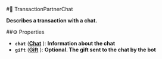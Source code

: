 #🔮 TransactionPartnerChat

**Describes a transaction with a chat.**

##⚙️ Properties

- **`chat`** (**[Chat](Chat.md)** ): **Information about the chat**
- **`gift`** (**[Gift](Gift.md)** ): **Optional. The gift sent to the chat by the bot**
